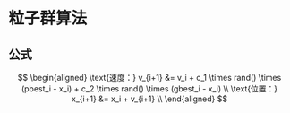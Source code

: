 # 粒子群算法

## 公式

$$
\begin{aligned}
\text{速度：}
v_{i+1} &= v_i + c_1 \times rand() \times (pbest_i - x_i) + c_2 \times rand() \times (gbest_i - x_i) \\
\text{位置：}
x_{i+1} &= x_i + v_{i+1} \\
\end{aligned}
$$

